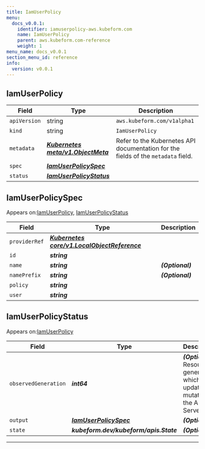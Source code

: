 ```yaml
---
title: IamUserPolicy
menu:
  docs_v0.0.1:
    identifier: iamuserpolicy-aws.kubeform.com
    name: IamUserPolicy
    parent: aws.kubeform.com-reference
    weight: 1
menu_name: docs_v0.0.1
section_menu_id: reference
info:
  version: v0.0.1
---
```


## IamUserPolicy
| Field | Type | Description |
| ------ | ----- | ----------- |
| `apiVersion` | string | `aws.kubeform.com/v1alpha1` |
|    `kind` | string | `IamUserPolicy` |
| `metadata` | ***[Kubernetes meta/v1.ObjectMeta](https://kubernetes.io/docs/reference/generated/kubernetes-api/v1.13/#objectmeta-v1-meta)***|Refer to the Kubernetes API documentation for the fields of the `metadata` field.|
| `spec` | ***[IamUserPolicySpec](#iamuserpolicyspec)***||
| `status` | ***[IamUserPolicyStatus](#iamuserpolicystatus)***||
## IamUserPolicySpec

Appears on:[IamUserPolicy](#iamuserpolicy), [IamUserPolicyStatus](#iamuserpolicystatus)

| Field | Type | Description |
| ------ | ----- | ----------- |
| `providerRef` | ***[Kubernetes core/v1.LocalObjectReference](https://kubernetes.io/docs/reference/generated/kubernetes-api/v1.13/#localobjectreference-v1-core)***||
| `id` | ***string***||
| `name` | ***string***| ***(Optional)*** |
| `namePrefix` | ***string***| ***(Optional)*** |
| `policy` | ***string***||
| `user` | ***string***||
## IamUserPolicyStatus

Appears on:[IamUserPolicy](#iamuserpolicy)

| Field | Type | Description |
| ------ | ----- | ----------- |
| `observedGeneration` | ***int64***| ***(Optional)*** Resource generation, which is updated on mutation by the API Server.|
| `output` | ***[IamUserPolicySpec](#iamuserpolicyspec)***| ***(Optional)*** |
| `state` | ***kubeform.dev/kubeform/apis.State***| ***(Optional)*** |
---
